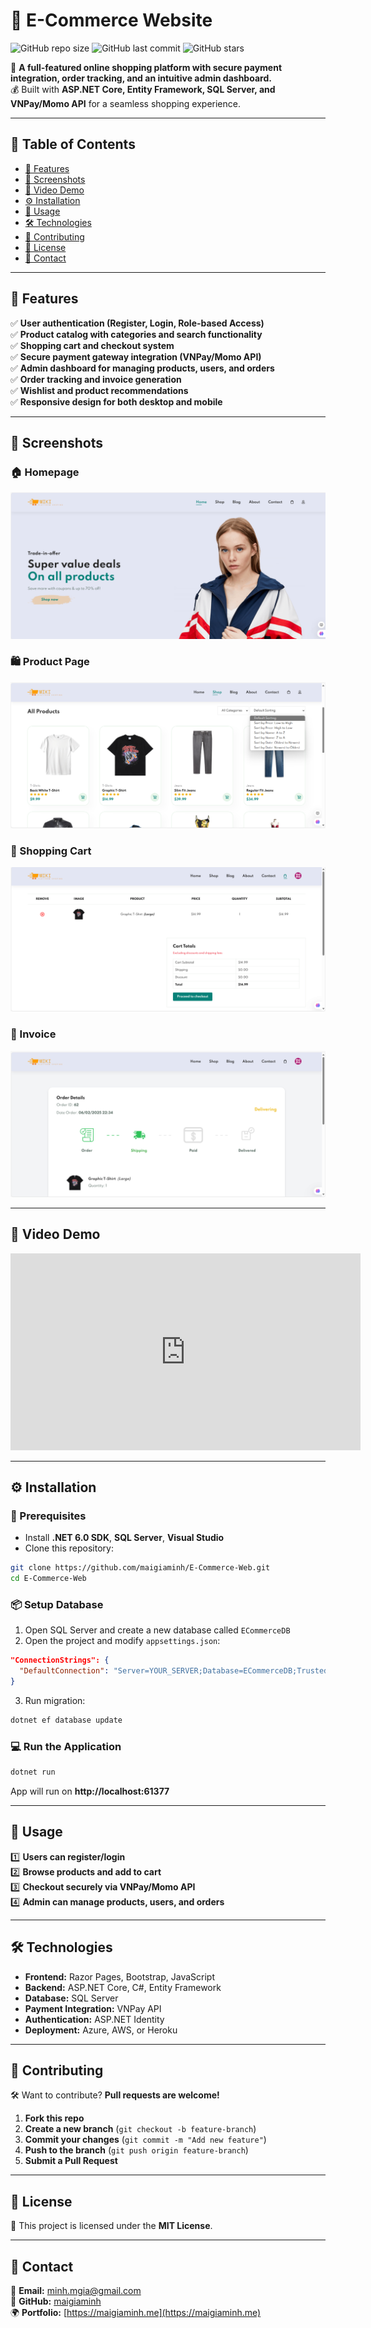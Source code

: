 # 🛒 E-Commerce Website

![GitHub repo size](https://img.shields.io/github/repo-size/maigiaminh/E-Commerce-Web?color=blue&style=flat-square)
![GitHub last commit](https://img.shields.io/github/last-commit/maigiaminh/E-Commerce-Web?color=green&style=flat-square)
![GitHub stars](https://img.shields.io/github/stars/maigiaminh/E-Commerce-Web?style=social)

📌 **A full-featured online shopping platform with secure payment integration, order tracking, and an intuitive admin dashboard.**  
💰 Built with **ASP.NET Core, Entity Framework, SQL Server, and VNPay/Momo API** for a seamless shopping experience.

---

## 📖 Table of Contents
- [🌟 Features](#-features)
- [📸 Screenshots](#-screenshots)
- [🎥 Video Demo](#-video-demo)
- [⚙️ Installation](#️-installation)
- [🚀 Usage](#-usage)
- [🛠 Technologies](#-technologies)
- [🙌 Contributing](#-contributing)
- [📄 License](#-license)
- [📩 Contact](#-contact)

---

## 🌟 Features
✅ **User authentication (Register, Login, Role-based Access)**  
✅ **Product catalog with categories and search functionality**  
✅ **Shopping cart and checkout system**  
✅ **Secure payment gateway integration (VNPay/Momo API)**  
✅ **Admin dashboard for managing products, users, and orders**  
✅ **Order tracking and invoice generation**  
✅ **Wishlist and product recommendations**  
✅ **Responsive design for both desktop and mobile**  

---

## 📸 Screenshots
### 🏠 Homepage
![Homepage Screenshot](https://raw.githubusercontent.com/maigiaminh/E-Commerce-Web/main/assets/images/ecommerce-homepage.png)

### 🛍️ Product Page
![Product Page Screenshot](https://raw.githubusercontent.com/maigiaminh/E-Commerce-Web/main/assets/images/ecommerce-product.png)

### 🛒 Shopping Cart
![Shopping Cart Screenshot](https://raw.githubusercontent.com/maigiaminh/E-Commerce-Web/main/assets/images/ecommerce-cart.png)

### 🧾 Invoice
![Invoice Screenshot](https://raw.githubusercontent.com/maigiaminh/E-Commerce-Web/main/assets/images/ecommerce-invoice.png)

---

## 🎥 Video Demo
<iframe width="560" height="315" src="https://www.youtube.com/embed/8yPZAbMdChk" frameborder="0" allowfullscreen></iframe>

---

## ⚙️ Installation

### **🔧 Prerequisites**
- Install **.NET 6.0 SDK**, **SQL Server**, **Visual Studio**  
- Clone this repository:
```sh
git clone https://github.com/maigiaminh/E-Commerce-Web.git
cd E-Commerce-Web
```

### **📦 Setup Database**
1. Open SQL Server and create a new database called `ECommerceDB`
2. Open the project and modify `appsettings.json`:
```json
"ConnectionStrings": {
  "DefaultConnection": "Server=YOUR_SERVER;Database=ECommerceDB;Trusted_Connection=True;MultipleActiveResultSets=true"
}
```
3. Run migration:
```sh
dotnet ef database update
```

### **💻 Run the Application**
```sh
dotnet run
```
App will run on **http://localhost:61377**

---

## 🚀 Usage
1️⃣ **Users can register/login**  
2️⃣ **Browse products and add to cart**  
3️⃣ **Checkout securely via VNPay/Momo API**  
4️⃣ **Admin can manage products, users, and orders**  

---

## 🛠 Technologies
- **Frontend:** Razor Pages, Bootstrap, JavaScript
- **Backend:** ASP.NET Core, C#, Entity Framework
- **Database:** SQL Server
- **Payment Integration:** VNPay API
- **Authentication:** ASP.NET Identity
- **Deployment:** Azure, AWS, or Heroku

---

## 🙌 Contributing
🛠 Want to contribute? **Pull requests are welcome!**
1. **Fork this repo**  
2. **Create a new branch** (`git checkout -b feature-branch`)
3. **Commit your changes** (`git commit -m "Add new feature"`)
4. **Push to the branch** (`git push origin feature-branch`)
5. **Submit a Pull Request**

---

## 📄 License
📜 This project is licensed under the **MIT License**.

---

## 📩 Contact
📧 **Email:** minh.mgia@gmail.com  
🔗 **GitHub:** [maigiaminh](https://github.com/maigiaminh)  
🌍 **Portfolio:** [https://maigiaminh.me](https://maigiaminh.me)

